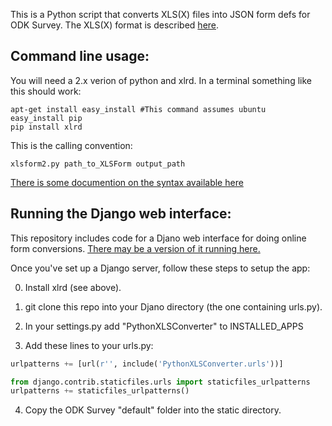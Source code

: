 This is a Python script that converts XLS(X) files into JSON form defs for ODK Survey.
The XLS(X) format is described [here](https://code.google.com/p/opendatakit/wiki/XLSForm2Docs).

Command line usage:
-------------------

You will need a 2.x verion of python and xlrd.
In a terminal something like this should work:

    apt-get install easy_install #This command assumes ubuntu
    easy_install pip
    pip install xlrd

This is the calling convention:

`xlsform2.py path_to_XLSForm output_path`

[There is some documention on the syntax available here](http://code.google.com/p/opendatakit/wiki/XLSForm2Docs)

Running the Django web interface:
---------------------------------

This repository includes code for a Djano web interface for doing online form conversions.
[There may be a version of it running here.](http://ec2-50-16-84-43.compute-1.amazonaws.com/xlsform/2/)

Once you've set up a Django server, follow these steps to setup the app:

0. Install xlrd (see above).

1. git clone this repo into your Djano directory (the one containing urls.py).

2. In your settings.py add "PythonXLSConverter" to INSTALLED_APPS

3. Add these lines to your urls.py:

```python
urlpatterns += [url(r'', include('PythonXLSConverter.urls'))]

from django.contrib.staticfiles.urls import staticfiles_urlpatterns
urlpatterns += staticfiles_urlpatterns()
```
4. Copy the ODK Survey "default" folder into the static directory.
